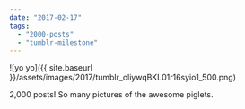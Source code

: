 ```yaml
---
date: "2017-02-17"
tags: 
  - "2000-posts"
  - "tumblr-milestone"
---
```


![yo yo]({{ site.baseurl }}/assets/images/2017/tumblr_oliywqBKL01r16syio1_500.png)

2,000 posts! So many pictures of the awesome piglets.
